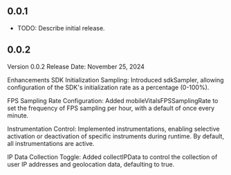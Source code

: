 ## 0.0.1

* TODO: Describe initial release.

## 0.0.2
Version 0.0.2
Release Date: November 25, 2024

Enhancements
SDK Initialization Sampling: Introduced sdkSampler, allowing configuration of the SDK's initialization rate as a percentage (0-100%).

FPS Sampling Rate Configuration: Added mobileVitalsFPSSamplingRate to set the frequency of FPS sampling per hour, with a default of once every minute.

Instrumentation Control: Implemented instrumentations, enabling selective activation or deactivation of specific instruments during runtime. By default, all instrumentations are active.

IP Data Collection Toggle: Added collectIPData to control the collection of user IP addresses and geolocation data, defaulting to true.
